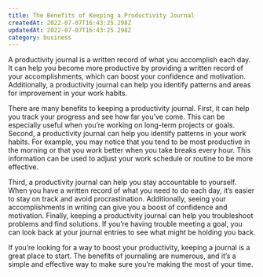 ```yaml
---
title: The Benefits of Keeping a Productivity Journal
createdAt: 2022-07-07T16:43:25.298Z
updatedAt: 2022-07-07T16:43:25.298Z
category: business
---
```


A productivity journal is a written record of what you accomplish each day. It can help you become more productive by providing a written record of your accomplishments, which can boost your confidence and motivation. Additionally, a productivity journal can help you identify patterns and areas for improvement in your work habits.

There are many benefits to keeping a productivity journal. First, it can help you track your progress and see how far you’ve come. This can be especially useful when you’re working on long-term projects or goals. Second, a productivity journal can help you identify patterns in your work habits. For example, you may notice that you tend to be most productive in the morning or that you work better when you take breaks every hour. This information can be used to adjust your work schedule or routine to be more effective.

Third, a productivity journal can help you stay accountable to yourself. When you have a written record of what you need to do each day, it’s easier to stay on track and avoid procrastination. Additionally, seeing your accomplishments in writing can give you a boost of confidence and motivation. Finally, keeping a productivity journal can help you troubleshoot problems and find solutions. If you’re having trouble meeting a goal, you can look back at your journal entries to see what might be holding you back.

If you’re looking for a way to boost your productivity, keeping a journal is a great place to start. The benefits of journaling are numerous, and it’s a simple and effective way to make sure you’re making the most of your time.
